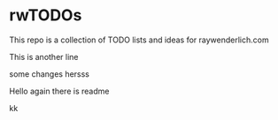 # rwTODOs

This repo is a collection of TODO lists and ideas for raywenderlich.com

This is another line


some changes hersss


Hello again there is readme


kk